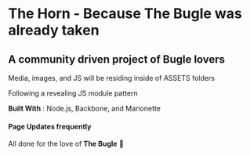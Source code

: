 # The Horn - Because The Bugle was already taken

## A community driven project of Bugle lovers

Media, images, and JS will be residing inside of ASSETS folders

Following a revealing JS module pattern

**Built With** : Node.js, Backbone, and Marionette

#### Page Updates frequently

All done for the love of **The Bugle**
:metal: